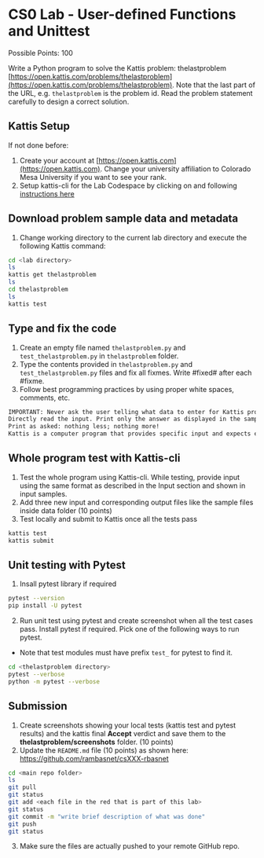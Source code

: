 # CS0 Lab - User-defined Functions and Unittest

Possible Points: 100

Write a Python program to solve the Kattis problem: thelastproblem [https://open.kattis.com/problems/thelastproblem](https://open.kattis.com/problems/thelastproblem). Note that the last part of the URL, e.g. `thelastproblem` is the problem id. Read the problem statement carefully to design a correct solution.

## Kattis Setup

If not done before:

1. Create your account at [https://open.kattis.com](https://open.kattis.com). Change your university affiliation to Colorado Mesa University if you want to see your rank.
2. Setup kattis-cli for the Lab Codespace by clicking on and following [instructions here](https://coloradomesa365-my.sharepoint.com/:w:/g/personal/rbasnet_coloradomesa_edu/ESYiqurabGZJrIKmpCT4FnEBcw25QfcGjk_HK5PnRYbveA?e=xVLbe9)

## Download problem sample data and metadata

1. Change working directory to the current lab directory and execute the following Kattis command:

```bash
cd <lab directory>
ls
kattis get thelastproblem
ls
cd thelastproblem
ls
kattis test
```

## Type and fix the code

1. Create an empty file named `thelastproblem.py` and `test_thelastproblem.py` in `thelastproblem` folder.
2. Type the contents provided in `thelastproblem.py` and `test_thelastproblem.py` files and fix all fixmes. Write #fixed# after each #fixme.
3. Follow best programming practices by using proper white spaces, comments, etc.

```txt
IMPORTANT: Never ask the user telling what data to enter for Kattis problems. Kattis knows what to enter.
Directly read the input. Print only the answer as displayed in the sample output.
Print as asked: nothing less; nothing more!
Kattis is a computer program that provides specific input and expects exact output – to a space to give the correct verdict.
```

## Whole program test with Kattis-cli

1. Test the whole program using Kattis-cli. While testing, provide input using the same format as described in the Input section and shown in input samples.
2. Add three new input and corresponding output files like the sample files inside data folder (10 points)
3. Test locally and submit to Kattis once all the tests pass

```bash
kattis test
kattis submit
```

## Unit testing with Pytest

1. Insall pytest library if required

```bash
pytest --version
pip install -U pytest
```

2. Run unit test using pytest and create screenshot when all the test cases pass. Install pytest if required. Pick one of the following ways to run pytest.

- Note that test modules must have prefix `test_` for pytest to find it.

```bash
cd <thelastproblem directory>
pytest --verbose
python -m pytest --verbose
```

## Submission

1. Create screenshots showing your local tests (kattis test and pytest results) and the kattis final **Accept** verdict and save them to the **thelastproblem/screenshots** folder. (10 points)
2. Update the `README.md` file (10 points) as shown here: https://github.com/rambasnet/csXXX-rbasnet

```bash
cd <main repo folder>
ls
git pull
git status
git add <each file in the red that is part of this lab>
git status
git commit -m "write brief description of what was done"
git push
git status
```

3. Make sure the files are actually pushed to your remote GitHub repo.
